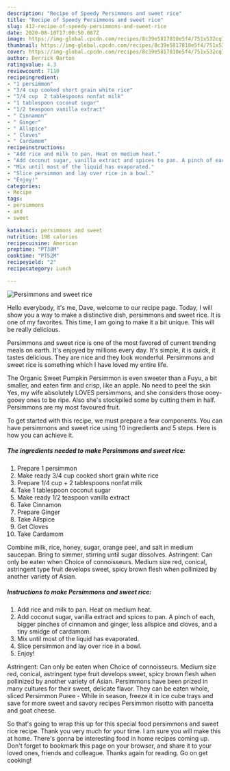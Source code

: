 ```yaml
---
description: "Recipe of Speedy Persimmons and sweet rice"
title: "Recipe of Speedy Persimmons and sweet rice"
slug: 412-recipe-of-speedy-persimmons-and-sweet-rice
date: 2020-08-10T17:00:50.087Z
image: https://img-global.cpcdn.com/recipes/8c39e5817810e5f4/751x532cq70/persimmons-and-sweet-rice-recipe-main-photo.jpg
thumbnail: https://img-global.cpcdn.com/recipes/8c39e5817810e5f4/751x532cq70/persimmons-and-sweet-rice-recipe-main-photo.jpg
cover: https://img-global.cpcdn.com/recipes/8c39e5817810e5f4/751x532cq70/persimmons-and-sweet-rice-recipe-main-photo.jpg
author: Derrick Barton
ratingvalue: 4.3
reviewcount: 7110
recipeingredient:
- "1 persimmon"
- "3/4 cup cooked short grain white rice"
- "1/4 cup  2 tablespoons nonfat milk"
- "1 tablespoon coconut sugar"
- "1/2 teaspoon vanilla extract"
- " Cinnamon"
- " Ginger"
- " Allspice"
- " Cloves"
- " Cardamom"
recipeinstructions:
- "Add rice and milk to pan. Heat on medium heat."
- "Add coconut sugar, vanilla extract and spices to pan. A pinch of each, bigger pinches of cinnamon and ginger, less allspice and cloves, and a tiny smidge of cardamom."
- "Mix until most of the liquid has evaporated."
- "Slice persimmon and lay over rice in a bowl."
- "Enjoy!"
categories:
- Recipe
tags:
- persimmons
- and
- sweet

katakunci: persimmons and sweet 
nutrition: 198 calories
recipecuisine: American
preptime: "PT38M"
cooktime: "PT52M"
recipeyield: "2"
recipecategory: Lunch

---
```



![Persimmons and sweet rice](https://img-global.cpcdn.com/recipes/8c39e5817810e5f4/751x532cq70/persimmons-and-sweet-rice-recipe-main-photo.jpg)

Hello everybody, it's me, Dave, welcome to our recipe page. Today, I will show you a way to make a distinctive dish, persimmons and sweet rice. It is one of my favorites. This time, I am going to make it a bit unique. This will be really delicious.

Persimmons and sweet rice is one of the most favored of current trending meals on earth. It's enjoyed by millions every day. It's simple, it is quick, it tastes delicious. They are nice and they look wonderful. Persimmons and sweet rice is something which I have loved my entire life.

The Organic Sweet Pumpkin Persimmon is even sweeter than a Fuyu, a bit smaller, and eaten firm and crisp, like an apple. No need to peel the skin Yes, my wife absolutely LOVES persimmons, and she considers those ooey-gooey ones to be ripe. Also she&#39;s stockpiled some by cutting them in half. Persimmons are my most favoured fruit.


To get started with this recipe, we must prepare a few components. You can have persimmons and sweet rice using 10 ingredients and 5 steps. Here is how you can achieve it.

<!--inarticleads1-->

##### The ingredients needed to make Persimmons and sweet rice:

1. Prepare 1 persimmon
1. Make ready 3/4 cup cooked short grain white rice
1. Prepare 1/4 cup + 2 tablespoons nonfat milk
1. Take 1 tablespoon coconut sugar
1. Make ready 1/2 teaspoon vanilla extract
1. Take  Cinnamon
1. Prepare  Ginger
1. Take  Allspice
1. Get  Cloves
1. Take  Cardamom


Combine milk, rice, honey, sugar, orange peel, and salt in medium saucepan. Bring to simmer, stirring until sugar dissolves. Astringent: Can only be eaten when Choice of connoisseurs. Medium size red, conical, astringent type fruit develops sweet, spicy brown flesh when pollinized by another variety of Asian. 

<!--inarticleads2-->

##### Instructions to make Persimmons and sweet rice:

1. Add rice and milk to pan. Heat on medium heat.
1. Add coconut sugar, vanilla extract and spices to pan. A pinch of each, bigger pinches of cinnamon and ginger, less allspice and cloves, and a tiny smidge of cardamom.
1. Mix until most of the liquid has evaporated.
1. Slice persimmon and lay over rice in a bowl.
1. Enjoy!


Astringent: Can only be eaten when Choice of connoisseurs. Medium size red, conical, astringent type fruit develops sweet, spicy brown flesh when pollinized by another variety of Asian. Persimmons have been prized in many cultures for their sweet, delicate flavor. They can be eaten whole, sliced Persimmon Puree - While in season, freeze it in ice cube trays and save for more sweet and savory recipes Persimmon risotto with pancetta and goat cheese. 

So that's going to wrap this up for this special food persimmons and sweet rice recipe. Thank you very much for your time. I am sure you will make this at home. There's gonna be interesting food in home recipes coming up. Don't forget to bookmark this page on your browser, and share it to your loved ones, friends and colleague. Thanks again for reading. Go on get cooking!
